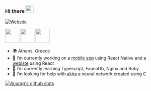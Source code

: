 ### Hi there <img src="https://media.giphy.com/media/hvRJCLFzcasrR4ia7z/giphy.gif" width="25px">

[![Website](https://img.shields.io/website?label=hectortav.github.io&style=for-the-badge&url=https://hectortav.github.io)](https://hectortav.github.io)

[<img src="https://about.gitlab.com/images/press/logo/png/gitlab-icon-rgb.png" width="45" height="45"/>](https://gitlab.com/hector_tav)
[<img src="https://content.linkedin.com/content/dam/me/business/en-us/amp/brand-site/v2/bg/LI-Bug.svg.original.svg" width="45" height="45"/>](https://www.linkedin.com/in/hector-tavoularis-92235414b/)
[<img src="https://github.githubassets.com/images/modules/logos_page/GitHub-Mark.png" width="45" height="45"/>](https://github.com/hectortav)


- 🌍 Athens, Greece
- 🔭 I’m currently working on a [mobile app](https://github.com/needit-gr) using React Native and a [webiste](https://github.com/TrendDotFarm) using React
- 🌱 I’m currently learning Typescript, FaunaDb, Nginx and Ruby
- 🤔 I’m looking for help with [akira](https://github.com/index-zer0/akira) a neural network created using C

[![Anurag's github stats](https://github-readme-stats.vercel.app/api?username=hectortav)](https://github.com/anuraghazra/github-readme-stats)


<!--
**hectortav/hectortav** is a ✨ _special_ ✨ repository because its `README.md` (this file) appears on your GitHub profile.

Here are some ideas to get you started:

- 🔭 I’m currently working on ...
- 🌱 I’m currently learning ...
- 👯 I’m looking to collaborate on ...
- 🤔 I’m looking for help with ...
- 💬 Ask me about ...
- 📫 How to reach me: ...
- 😄 Pronouns: ...
- ⚡ Fun fact: ...
-->
